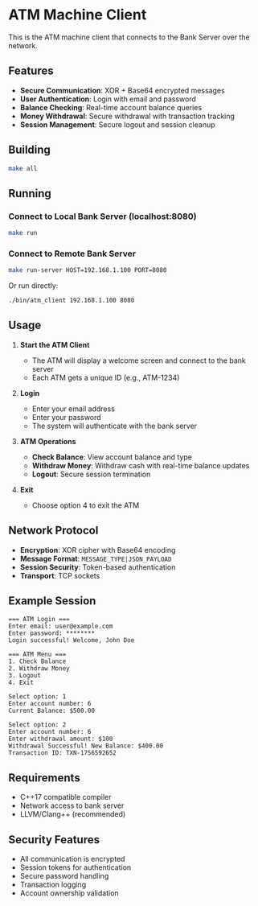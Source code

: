 # ATM Machine Client

This is the ATM machine client that connects to the Bank Server over the network.

## Features

- **Secure Communication**: XOR + Base64 encrypted messages
- **User Authentication**: Login with email and password
- **Balance Checking**: Real-time account balance queries
- **Money Withdrawal**: Secure withdrawal with transaction tracking
- **Session Management**: Secure logout and session cleanup

## Building

```bash
make all
```

## Running

### Connect to Local Bank Server (localhost:8080)
```bash
make run
```

### Connect to Remote Bank Server
```bash
make run-server HOST=192.168.1.100 PORT=8080
```

Or run directly:
```bash
./bin/atm_client 192.168.1.100 8080
```

## Usage

1. **Start the ATM Client**
   - The ATM will display a welcome screen and connect to the bank server
   - Each ATM gets a unique ID (e.g., ATM-1234)

2. **Login**
   - Enter your email address
   - Enter your password
   - The system will authenticate with the bank server

3. **ATM Operations**
   - **Check Balance**: View account balance and type
   - **Withdraw Money**: Withdraw cash with real-time balance updates
   - **Logout**: Secure session termination

4. **Exit**
   - Choose option 4 to exit the ATM

## Network Protocol

- **Encryption**: XOR cipher with Base64 encoding
- **Message Format**: `MESSAGE_TYPE|JSON_PAYLOAD`
- **Session Security**: Token-based authentication
- **Transport**: TCP sockets

## Example Session

```
=== ATM Login ===
Enter email: user@example.com
Enter password: ********
Login successful! Welcome, John Doe

=== ATM Menu ===
1. Check Balance
2. Withdraw Money
3. Logout
4. Exit

Select option: 1
Enter account number: 6
Current Balance: $500.00

Select option: 2
Enter account number: 6
Enter withdrawal amount: $100
Withdrawal Successful! New Balance: $400.00
Transaction ID: TXN-1756592652
```

## Requirements

- C++17 compatible compiler
- Network access to bank server
- LLVM/Clang++ (recommended)

## Security Features

- All communication is encrypted
- Session tokens for authentication
- Secure password handling
- Transaction logging
- Account ownership validation
